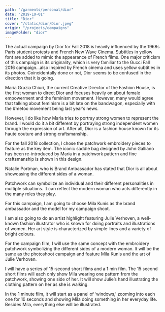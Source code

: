 ```yaml
---
path: "/garments/personal/dior"
date: "2019-10-01"
title: "Dior"
cover: "/static/dior/Dior.jpeg"
origin: "/projects/campaigns"
imageFolder: "dior"
---
```

The actual campaign by Dior for Fall 2018 is heavily influenced by the 1968s Paris student protests and French New Wave Cinema. Subtitles in yellow font are added to mimic the appearance of French films. One major criticism of this campaign is its originality, which is very familiar to the Gucci Fall 2016 campaign…also inspired by French cinema and uses yellow subtitles in its photos. Coincidentally done or not, Dior seems to be confused in the direction that it is going. 

Maria Grazia Chiuri, the current Creative Director of the Fashion House, is the first woman to direct Dior and focuses heavily on about female empowerment and the feminism movement. However, many would agree that talking about feminism is a bit late on the bandwagon, especially with the #metoo movement being last year’s news. 

However, I do like how Maria tries to portray strong women to represent the brand. I would do it a bit different by portraying strong independent women through the expression of art. 
After all, Dior is a fashion house known for its haute couture and strong craftsmanship. 

For the fall 2018 collection, I chose the patchwork embroidery pieces to feature as the key item. The iconic saddle bag designed by John Galliano has been re-introduced by Maria in a patchwork pattern and fine craftsmanship is shown in this design. 

Natalie Portman, who is Brand Ambassador has stated that Dior is all about showcasing the different sides of a woman. 

Patchwork can symbolize an individual and their different personalities in multiple situations. It can reflect the modern woman who acts differently in the many roles they play. 

For this campaign, I am going to choose Mila Kunis as the brand ambassador and the model for my campaign shoot. 

I am also going to do an artist highlight featuring Julie Verhoven, a well-known fashion illustrator who is known for doing portraits and illustrations of women. Her art style is characterized by simple lines and a variety of bright colours. 

For the campaign film, I will use the same concept with the embroidery patchwork symbolizing the different sides of a modern woman. It will be the same as the photoshoot campaign and feature Mila Kunis and the art of Julie Verhoven. 

I will have a series of 15-second short films and a 1 min film. 
The 15 second short films will each only show Mila wearing one pattern from the patchwork, showing one side of her. It will show Julie’s hand illustrating the clothing pattern on her as she is walking. 

In the 1 minute film, it will start as a panel of ‘windows,’ zooming into each one for 10 seconds and showing Mila doing something in her everyday life. Besides Mila, everything else will be illustrated. 
